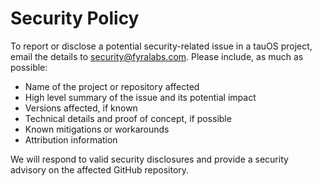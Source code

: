# Security Policy

To report or disclose a potential security-related issue in a tauOS project, email the details to security@fyralabs.com. Please include, as much as possible:
- Name of the project or repository affected
- High level summary of the issue and its potential impact
- Versions affected, if known
- Technical details and proof of concept, if possible
- Known mitigations or workarounds
- Attribution information

We will respond to valid security disclosures and provide a security advisory on the affected GitHub repository.
